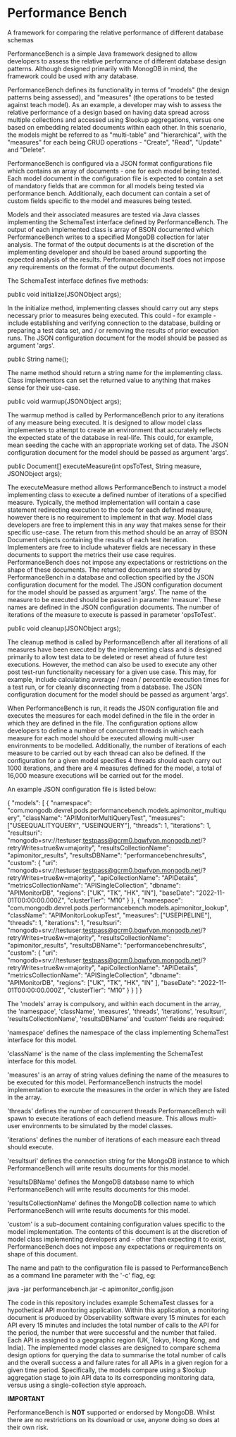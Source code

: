 # Performance Bench
A framework for comparing the relative performance of different database schemas

PerformanceBench is a simple Java framework designed to allow developers to assess the relative performance 
of different database design patterns. Although designed primarily with MonogDB in mind, the framework could
be used with any database.

PerformanceBench defines its functionality in terms of "models" (the design patterns being assessed), and 
"measures" (the operations to be tested against teach model). As an example, a developer may wish to assess
the relative performance of a design based on having data spread across multiple collections and accessed
using $lookup aggregations, versus one based on embedding related documents within each other. In this
scenario, the models might be referred to as "multi-table" and "hierarchical", with the "measures" for each
being CRUD operations - "Create", "Read", "Update" and "Delete".

PerformanceBench is configured via a JSON format configurations file which contains an array of documents -
one for each model being tested. Each model document in the configuration file is expected to contain a set
of mandatory fields that are common for all models being tested via performance bench. Additionally, each
document can contain a set of custom fields specific to the model and measures being tested.

Models and their associated measures are tested via Java classes implementing the SchemaTest interface 
defined by PerformanceBench. The output of each implemented class is array of BSON documented which 
PerformanceBench writes to a specified MongoDB collection for later analysis. The format of the output 
documents is at the discretion of the implementing developer and should be based around supporting the 
expected analysis of the results. PerformanceBench itself does not impose any requirements on the format of
the output documents.

The SchemaTest interface defines five methods:

public void initialize(JSONObject args);

In the initialize method, implementing classes should carry out any steps necessary prior to measures being
executed. This could - for example - include establishing and verifying connection to the database, building 
or preparing a test data set, and / or removing the results of prior execution runs. The JSON configuration
document for the model should be passed as argument 'args'.

public String name();

The name method should return a string name for the implementing class. Class implementors can set the 
returned value to anything that makes sense for their use-case.

public void warmup(JSONObject args);

The warmup method is called by PerformanceBench prior to any iterations of any measure being executed. It is
designed to allow model class implementers to attempt to create an environment that accurately reflects the 
expected state of the database in real-life. This could, for example, mean seeding the cache with an 
appropriate working set of data. The JSON configuration document for the model should be passed as argument 
'args'.

public Document[] executeMeasure(int opsToTest, String measure, JSONObject args);

The executeMeasure method allows PerformanceBench to instruct a model implementing class to execute a defined
number of iterations of a specified measure. Typically, the method implementation will contain a case 
statement redirecting execution to the code for each defined measure, however there is no requirement to 
implement in that way. Model class developers are free to implement this in any way that makes sense for 
their specific use-case.
The return from this method should be an array of BSON Document objects containing the results of each test
iteration. Implementers are free to include whatever fields are necessary in these documents to support the 
metrics their use case requires. PerformanceBench does not impose any expectations or restrictions on the 
shape of these documents. The returned documents are stored by PerformanceBench in a database and collection
specified by the JSON configuration document for the model.
The JSON configuration document for the model should be passed as argument 'args'. The name of the measure
to be executed should be passed in parameter 'measure'. These names are defined in the JSON configuration 
documents. The number of iterations of the measure to execute is passed in parameter 'opsToTest'.

public void cleanup(JSONObject args);

The cleanup method is called by PerformanceBench after all iterations of all measures have been executed by
the implementing class and is designed primarily to allow test data to be deleted or reset ahead of future
test executions. However, the method can also be used to execute any other post test-run functionality 
necessary for a given use case. This may, for example, include calculating average / mean / percentile 
execution times for a test run, or for cleanly disconnecting from a database. The JSON configuration 
document for the model should be passed as argument 'args'.

When PerformanceBench is run, it reads the JSON configuration file and executes the measures for each model
defined in the file in the order in which they are defined in the file. The configuration options allow
developers to define a number of concurrent threads in which each measure for each model should be executed
allowing multi-user environments to be modelled. Additionally, the number of iterations of each measure to
be carried out by each thread can also be defined. If the configuration for a given model specifies 4 threads
should each carry out 1000 iterations, and there are 4 measures defined for the model, a total of 16,000 
measure executions will be carried out for the model.

An example JSON configuration file is listed below:

{
    "models": [
        {
        "namespace": "com.mongodb.devrel.pods.performancebench.models.apimonitor_multiquery",
        "className": "APIMonitorMultiQueryTest",
        "measures": ["USEEQUALITYQUERY", "USEINQUERY"],
        "threads": 1,
        "iterations": 1,
        "resultsuri": "mongodb+srv://testuser:testpass@gcrm0.bqwfvpn.mongodb.net/?retryWrites=true&w=majority",
        "resultsCollectionName": "apimonitor_results",
        "resultsDBName": "performancebenchresults",
        "custom": {
            "uri": "mongodb+srv://testuser:testpass@gcrm0.bqwfvpn.mongodb.net/?retryWrites=true&w=majority",
            "apiCollectionName": "APIDetails",
            "metricsCollectionName": "APISingleCollection",
            "dbname": "APIMonitorDB",
            "regions": ["UK", "TK", "HK", "IN"],
            "baseDate": "2022-11-01T00:00:00.000Z",
            "clusterTier": "M10"
        }
        },
        {
            "namespace": "com.mongodb.devrel.pods.performancebench.models.apimonitor_lookup",
            "className": "APIMonitorLookupTest",
            "measures": ["USEPIPELINE"],
            "threads": 1,
            "iterations": 1,
            "resultsuri": "mongodb+srv://testuser:testpass@gcrm0.bqwfvpn.mongodb.net/?retryWrites=true&w=majority",
            "resultsCollectionName": "apimonitor_results",
            "resultsDBName": "performancebenchresults",
            "custom": {
                "uri": "mongodb+srv://testuser:testpass@gcrm0.bqwfvpn.mongodb.net/?retryWrites=true&w=majority",
                "apiCollectionName": "APIDetails",
                "metricsCollectionName": "APISingleCollection",
                "dbname": "APIMonitorDB",
                "regions": ["UK", "TK", "HK", "IN" ],
                "baseDate": "2022-11-01T00:00:00.000Z",
                "clusterTier": "M10"
            }
        }
    ]
}

The 'models' array is compulsory, and within each document in the array, the 'namespace', 'className', 'measures',
'threads', 'iterations', 'resultsuri', 'resultsCollectionName', 'resultsDBName' and 'custom' fields are
required:

'namespace' defines the namespace of the class implementing SchemaTest interface for this model.

'className' is the name of the class implementing the SchemaTest interface for this model.

'measures' is an array of string values defining the name of the measures to be executed for this model. 
PerformanceBench instructs the model implementation to execute the measures in the order in which they are listed
in the array.

'threads' defines the number of concurrent threads PerformanceBench will spawn to execute iterations of each
defiend measure. This allows multi-user environments to be simulated by the model classes.

'iterations' defines the number of iterations of each measure each thread should execute.

'resultsuri' defines the connection string for the MongoDB instance to which PerformanceBench will write 
results documents for this model.

'resultsDBName' defines the MongoDB database name to which PerformanceBench will write results documents for 
this model.

'resultsCollectionName' defines the MongoDB collection name to which PerformanceBench will write results 
documents for this model.

'custom' is a sub-document containing configuration values specific to the model implementation. The contents
of this document is at the discretion of model class implementing developers and - other than expecting it
to exist, PerformanceBench does not impose any expectations or requirements on shape of this document.

The name and path to the configuration file is passed to PerformanceBench as a command line parameter with the
'-c' flag, eg:

java -jar performancebench.jar -c apimonitor_config.json 

The code in this repository includes example SchemaTest classes for a hypothetical API monitoring application. 
Within this application, a monitoring document is produced by Observability software every 15 minutes for each
API every 15 minutes and includes the total number of calls to the API for the period, the number that were
successful and the number that failed. Each API is assigned to a geographic region (UK, Tokyo, Hong Kong, and
India). The implemented model classes are designed to compare schema design options for querying the data to 
summarise the total number of calls and the overall success a and failure rates for all APIs in a given region
for a given time period. Specifically, the models compare using a $lookup aggregation stage to join API data to
its corresponding monitoring data, versus using a single-collection style approach.

**IMPORTANT**

PerformanceBench is **NOT** supported or endorsed by MongoDB. Whilst there are no restrictions on its download
or use, anyone doing so does at their own risk.

